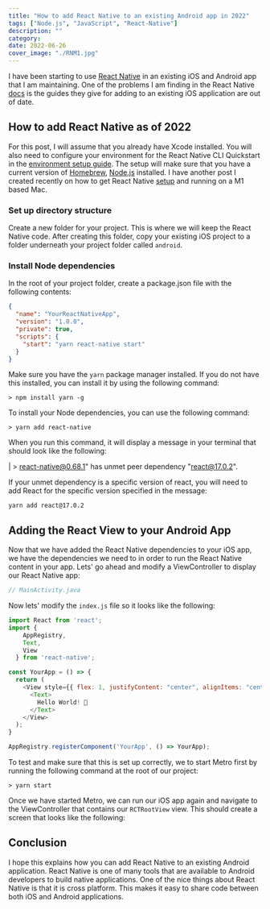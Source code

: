 ```yaml
---
title: "How to add React Native to an existing Android app in 2022"
tags: ["Node.js", "JavaScript", "React-Native"]
description: ""
category: 
date: 2022-06-26
cover_image: "./RNM1.jpg"
---
```


<!-- <div style="text-align: center">
<iframe width="700" height="393" src="https://youtube.com/embed/3wftC30CN2I" frameborder="0" allow="accelerometer; autoplay; encrypted-media; gyroscope; picture-in-picture" allowfullscreen></iframe>
</div> -->

I have been starting to use [React Native](https://reactnative.dev) in an existing iOS and Android app that I am maintaining. One of the problems I am finding in the React Native [docs](https://www.reactnative.dev/docs/integration-with-existing-apps) is the guides they give for adding to an existing iOS application are out of date.


## How to add React Native as of 2022

For this post, I will assume that you already have Xcode installed. You will also need to configure your environment for the React Native CLI Quickstart in the [environment setup guide](https://www.reactnative.dev/docs/environment-setup). The setup will make sure that you have a current version of [Homebrew](https://brew.sh/), [Node.js](https://nodejs.org/en/) installed. I have another post I created recently on how to get React Native [setup](../2022-04-13/how-to-setup-react-native-on-M1-mac-2022.md) and running on a M1 based Mac.

### Set up directory structure

Create a new folder for your project. This is where we will keep the React Native code. After creating this folder, copy your existing iOS project to a folder underneath your project folder called `android`.

### Install Node dependencies

In the root of your project folder, create a package.json file with the following contents:

```json
{
  "name": "YourReactNativeApp",
  "version": "1.0.0",
  "private": true,
  "scripts": {
    "start": "yarn react-native start"
  }
}
```

Make sure you have the `yarn` package manager installed. If you do not have this installed, you can install it by using the following command:

```shell
> npm install yarn -g
```

To install your Node dependencies, you can use the following command:

```shell
> yarn add react-native
```

When you run this command, it will display a message in your terminal that should look like the following:

|  > react-native@0.68.1" has unmet peer dependency "react@17.0.2".

If your unmet dependency is a specific version of react, you will need to add React for the specific version specified in the message:

```shell
yarn add react@17.0.2
```

## Adding the React View to your Android App

Now that we have added the React Native dependencies to your iOS app, we have the dependencies we need to in order to run the React Native content in your app. Lets' go ahead and modify a ViewController to display our React Native app:

```java
// MainActivity.java

```

Now lets' modify the `index.js` file so it looks like the following:

```javascript
import React from 'react';
import {
    AppRegistry,
    Text,
    View
  } from 'react-native';

const YourApp = () => {
  return (
    <View style={{ flex: 1, justifyContent: "center", alignItems: "center" }}>
      <Text>
        Hello World! 🎉
      </Text>
    </View>
  );
}

AppRegistry.registerComponent('YourApp', () => YourApp);
```

To test and make sure that this is set up correctly, we to start Metro first by running the following command at the root of our project:

```shell
> yarn start
```

Once we have started Metro, we can run our iOS app again and navigate to the ViewController that contains our `RCTRootView` view. This should create a screen that looks like the following:

## Conclusion

I hope this explains how you can add React Native to an existing Android application. React Native is one of many tools that are available to Android developers to build native applications. One of the nice things about React Native is that it is cross platform. This makes it easy to share code between both iOS and Android applications.